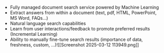 - Fully managed document search service powered by Machine Learning 
- Extract answers from within a document (text, pdf, HTML, PowerPoint, MS Word, FAQs…) 
- Natural language search capabilities 
- Learn from user interactions/feedback to promote preferred results (Incremental Learning) 
- Ability to manually fine-tune search results (importance of data, freshness, custom, …)![[Screenshot 2025-03-12 113949.png]]